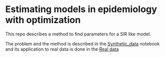 # Estimating models in epidemiology with optimization

This repo describes a method to find parameters for a SIR like model.

The problem and the method is described in the [Synthetic_data](https://github.com/mlelarge/fitting_model_epidemiology/blob/master/Synthetic_data.ipynb) notebook and its application to real data is done in the [Real data](https://github.com/mlelarge/fitting_model_epidemiology/blob/master/Real_data.ipynb)
